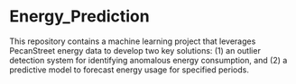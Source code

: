 # Energy_Prediction
This repository contains a machine learning project that leverages PecanStreet energy data to develop two key solutions: (1) an outlier detection system for identifying anomalous energy consumption, and (2) a predictive model to forecast energy usage for specified periods.
